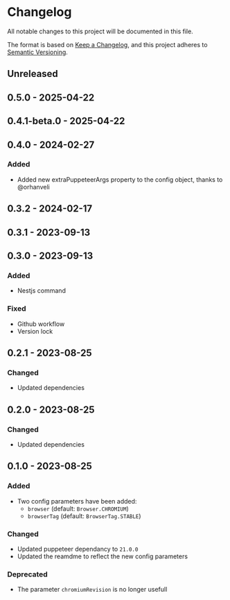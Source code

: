 # Changelog

All notable changes to this project will be documented in this file.

The format is based on [Keep a Changelog](https://keepachangelog.com/en/1.0.0/),
and this project adheres to [Semantic Versioning](https://semver.org/spec/v2.0.0.html).

## Unreleased

## 0.5.0 - 2025-04-22

## 0.4.1-beta.0 - 2025-04-22

## 0.4.0 - 2024-02-27
### Added
- Added new extraPuppeteerArgs property to the config object, thanks to @orhanveli

## 0.3.2 - 2024-02-17

## 0.3.1 - 2023-09-13

## 0.3.0 - 2023-09-13
### Added
- Nestjs command

### Fixed
- Github workflow
- Version lock

## 0.2.1 - 2023-08-25
### Changed
- Updated dependencies

## 0.2.0 - 2023-08-25
### Changed
- Updated dependencies

## 0.1.0 - 2023-08-25
### Added
- Two config parameters have been added:
  - `browser` (default: `Browser.CHROMIUM`)
  - `browserTag` (default: `BrowserTag.STABLE`)

### Changed
- Updated puppeteer dependancy to `21.0.0`
- Updated the reamdme to reflect the new config parameters

### Deprecated
- The parameter `chromiumRevision` is no longer usefull
